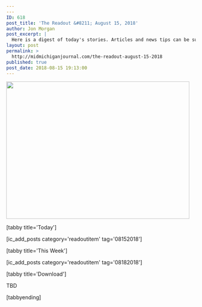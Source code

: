 ```yaml
---
---
ID: 618
post_title: 'The Readout &#8211; August 15, 2018'
author: Jon Morgan
post_excerpt: |
  Here is a digest of today's stories. Articles and news tips can be submitted by clicking on "Post a Story" on the Mid Michigan Journal website or via an email sent to editor@midmichiganjournal.com.
layout: post
permalink: >
  http://midmichiganjournal.com/the-readout-august-15-2018
published: true
post_date: 2018-08-15 19:13:00
---
```

<a href="http://midmichiganjournal.com/bravehearts-pub-supported-teachers-with-supply-donations/38405111_10155967998812547_4845018960120250368_n" rel="attachment wp-att-381"><img class="alignnone size-medium wp-image-381" src="http://midmichiganjournal.com/wp-content/uploads/2018/08/38405111_10155967998812547_4845018960120250368_n-487x365.jpg" alt="" width="487" height="365" /></a>

[tabby title='Today']

[ic_add_posts category='readoutitem' tag='08152018']

[tabby title='This Week']

[ic_add_posts category='readoutitem' tag='08182018']

[tabby title='Download']

TBD

[tabbyending]